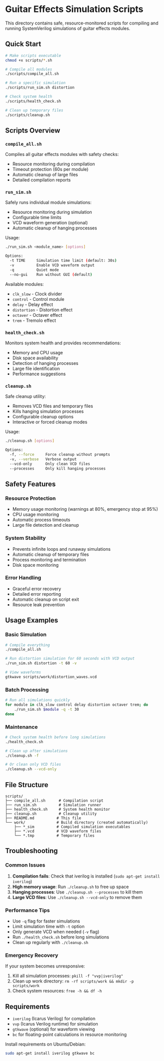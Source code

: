 # Guitar Effects Simulation Scripts

This directory contains safe, resource-monitored scripts for compiling and running SystemVerilog simulations of guitar effects modules.

## Quick Start

```bash
# Make scripts executable
chmod +x scripts/*.sh

# Compile all modules
./scripts/compile_all.sh

# Run a specific simulation
./scripts/run_sim.sh distortion

# Check system health
./scripts/health_check.sh

# Clean up temporary files
./scripts/cleanup.sh
```

## Scripts Overview

### `compile_all.sh`
Compiles all guitar effects modules with safety checks:
- Resource monitoring during compilation
- Timeout protection (60s per module)
- Automatic cleanup of large files
- Detailed compilation reports

### `run_sim.sh`
Safely runs individual module simulations:
- Resource monitoring during simulation
- Configurable time limits
- VCD waveform generation (optional)
- Automatic cleanup of hanging processes

Usage:
```bash
./run_sim.sh <module_name> [options]

Options:
  -t TIME     Simulation time limit (default: 30s)
  -v          Enable VCD waveform output
  -q          Quiet mode
  --no-gui    Run without GUI (default)
```

Available modules:
- `clk_slow` - Clock divider
- `control` - Control module
- `delay` - Delay effect
- `distortion` - Distortion effect
- `octaver` - Octaver effect
- `trem` - Tremolo effect

### `health_check.sh`
Monitors system health and provides recommendations:
- Memory and CPU usage
- Disk space availability
- Detection of hanging processes
- Large file identification
- Performance suggestions

### `cleanup.sh`
Safe cleanup utility:
- Removes VCD files and temporary files
- Kills hanging simulation processes
- Configurable cleanup options
- Interactive or forced cleanup modes

Usage:
```bash
./cleanup.sh [options]

Options:
  -f, --force     Force cleanup without prompts
  -v, --verbose   Verbose output
  --vcd-only      Only clean VCD files
  --processes     Only kill hanging processes
```

## Safety Features

### Resource Protection
- Memory usage monitoring (warnings at 80%, emergency stop at 95%)
- CPU usage monitoring
- Automatic process timeouts
- Large file detection and cleanup

### System Stability
- Prevents infinite loops and runaway simulations
- Automatic cleanup of temporary files
- Process monitoring and termination
- Disk space monitoring

### Error Handling
- Graceful error recovery
- Detailed error reporting
- Automatic cleanup on script exit
- Resource leak prevention

## Usage Examples

### Basic Simulation
```bash
# Compile everything
./compile_all.sh

# Run distortion simulation for 60 seconds with VCD output
./run_sim.sh distortion -t 60 -v

# View waveforms
gtkwave scripts/work/distortion_waves.vcd
```

### Batch Processing
```bash
# Run all simulations quickly
for module in clk_slow control delay distortion octaver trem; do
    ./run_sim.sh $module -q -t 30
done
```

### Maintenance
```bash
# Check system health before long simulations
./health_check.sh

# Clean up after simulations
./cleanup.sh -f

# Or clean only VCD files
./cleanup.sh --vcd-only
```

## File Structure

```
scripts/
├── compile_all.sh      # Compilation script
├── run_sim.sh          # Simulation runner
├── health_check.sh     # System health monitor
├── cleanup.sh          # Cleanup utility
├── README.md          # This file
└── work/              # Build directory (created automatically)
    ├── *_sim          # Compiled simulation executables
    ├── *.vcd          # VCD waveform files
    └── *.tmp          # Temporary files
```

## Troubleshooting

### Common Issues

1. **Compilation fails**: Check that iverilog is installed (`sudo apt-get install iverilog`)
2. **High memory usage**: Run `./cleanup.sh` to free up space
3. **Hanging processes**: Use `./cleanup.sh --processes` to kill them
4. **Large VCD files**: Use `./cleanup.sh --vcd-only` to remove them

### Performance Tips

- Use `-q` flag for faster simulations
- Limit simulation time with `-t` option
- Only generate VCD when needed (`-v` flag)
- Run `./health_check.sh` before long simulations
- Clean up regularly with `./cleanup.sh`

### Emergency Recovery

If your system becomes unresponsive:
1. Kill all simulation processes: `pkill -f "vvp|iverilog"`
2. Clean up work directory: `rm -rf scripts/work && mkdir -p scripts/work`
3. Check system resources: `free -h && df -h`

## Requirements

- `iverilog` (Icarus Verilog) for compilation
- `vvp` (Icarus Verilog runtime) for simulation
- `gtkwave` (optional) for waveform viewing
- `bc` for floating-point calculations in resource monitoring

Install requirements on Ubuntu/Debian:
```bash
sudo apt-get install iverilog gtkwave bc
```